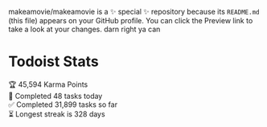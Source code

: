 makeamovie/makeamovie is a ✨ special ✨ repository because its `README.md` (this file) appears on your GitHub profile.
You can click the Preview link to take a look at your changes. darn right ya can

# Todoist Stats

<!-- TODO-IST:START -->
🏆  45,594 Karma Points           
🌸  Completed 48 tasks today           
✅  Completed 31,899 tasks so far           
⏳  Longest streak is 328 days
<!-- TODO-IST:END -->
